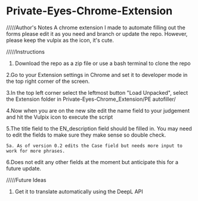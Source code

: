 # Private-Eyes-Chrome-Extension
/////Author's Notes
A chrome extension I made to automate filling out the forms please edit it as you need and branch or update the repo.
However, please keep the vulpix as the icon, it's cute.

/////Instructions
  1. Download the repo as a zip file or use a bash terminal to clone the repo

  2.Go to your Extension settings in Chrome and set it to developer mode in the top right corner of the screen.
  
  3.In the top left corner select the leftmost button "Load Unpacked", select the Extension folder in Private-Eyes-Chrome_Extension/PE autofiller/ 
  
  4.Now when you are on the new site edit the name field to your judgement and hit the Vulpix icon to execute the script
  
  5.The title field to the EN_description field should be filled in. You may need to edit the fields to make sure they make sense so double check.

  	5a. As of version 0.2 edits the Case field but needs more input to work for more phrases.
  
  6.Does not edit any other fields at the moment but anticipate this for a future update.
  
/////Future Ideas

  1. Get it to translate automatically using the DeepL API
  
  

